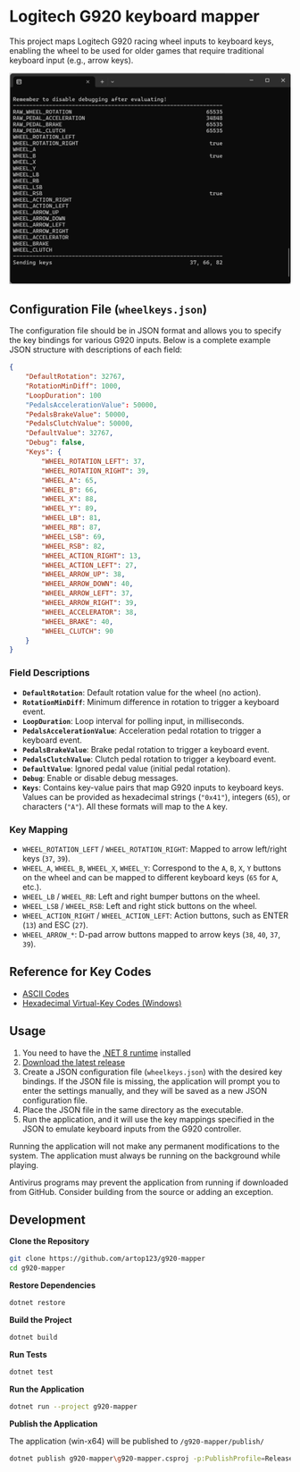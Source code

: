 ﻿# Logitech G920 keyboard mapper

This project maps Logitech G920 racing wheel inputs to keyboard keys, enabling the wheel to be used for older games that require traditional keyboard input (e.g., arrow keys).

![Debugging example](assets/debugging.jpg)

## Configuration File (`wheelkeys.json`)

The configuration file should be in JSON format and allows you to specify the key bindings for various G920 inputs. Below is a complete example JSON structure with descriptions of each field:

```json
{
    "DefaultRotation": 32767,
    "RotationMinDiff": 1000,
    "LoopDuration": 100
    "PedalsAccelerationValue": 50000,
    "PedalsBrakeValue": 50000,
    "PedalsClutchValue": 50000,
    "DefaultValue": 32767,
    "Debug": false,
    "Keys": {
        "WHEEL_ROTATION_LEFT": 37,
        "WHEEL_ROTATION_RIGHT": 39,
        "WHEEL_A": 65,
        "WHEEL_B": 66,
        "WHEEL_X": 88,
        "WHEEL_Y": 89,
        "WHEEL_LB": 81,
        "WHEEL_RB": 87,
        "WHEEL_LSB": 69,
        "WHEEL_RSB": 82,
        "WHEEL_ACTION_RIGHT": 13,
        "WHEEL_ACTION_LEFT": 27,
        "WHEEL_ARROW_UP": 38,
        "WHEEL_ARROW_DOWN": 40,
        "WHEEL_ARROW_LEFT": 37,
        "WHEEL_ARROW_RIGHT": 39,
        "WHEEL_ACCELERATOR": 38,
        "WHEEL_BRAKE": 40,
        "WHEEL_CLUTCH": 90
    }
}
```

### Field Descriptions
- **`DefaultRotation`**: Default rotation value for the wheel (no action).
- **`RotationMinDiff`**: Minimum difference in rotation to trigger a keyboard event.
- **`LoopDuration`**: Loop interval for polling input, in milliseconds.
- **`PedalsAccelerationValue`**: Acceleration pedal rotation to trigger a keyboard event.
- **`PedalsBrakeValue`**: Brake pedal rotation to trigger a keyboard event.
- **`PedalsClutchValue`**: Clutch pedal rotation to trigger a keyboard event.
- **`DefaultValue`**: Ignored pedal value (initial pedal rotation).
- **`Debug`**: Enable or disable debug messages.
- **`Keys`**: Contains key-value pairs that map G920 inputs to keyboard keys. Values can be provided as hexadecimal strings (`"0x41"`), integers (`65`), or characters (`"A"`). All these formats will map to the `A` key.

### Key Mapping
- `WHEEL_ROTATION_LEFT` / `WHEEL_ROTATION_RIGHT`: Mapped to arrow left/right keys (`37`, `39`).
- `WHEEL_A`, `WHEEL_B`, `WHEEL_X`, `WHEEL_Y`: Correspond to the `A`, `B`, `X`, `Y` buttons on the wheel and can be mapped to different keyboard keys (`65` for `A`, etc.).
- `WHEEL_LB` / `WHEEL_RB`: Left and right bumper buttons on the wheel.
- `WHEEL_LSB` / `WHEEL_RSB`: Left and right stick buttons on the wheel.
- `WHEEL_ACTION_RIGHT` / `WHEEL_ACTION_LEFT`: Action buttons, such as ENTER (`13`) and ESC (`27`).
- `WHEEL_ARROW_*`: D-pad arrow buttons mapped to arrow keys (`38`, `40`, `37`, `39`).

## Reference for Key Codes

- [ASCII Codes](https://www.asciitable.com/)
- [Hexadecimal Virtual-Key Codes (Windows)](https://learn.microsoft.com/en-us/windows/win32/inputdev/virtual-key-codes)

## Usage
1. You need to have the [.NET 8 runtime](https://dotnet.microsoft.com/download/dotnet/8.0) installed
2. [Download the latest release](https://github.com/artop123/g920-mapper/releases/latest)
3. Create a JSON configuration file (`wheelkeys.json`) with the desired key bindings. If the JSON file is missing, the application will prompt you to enter the settings manually, and they will be saved as a new JSON configuration file.
4. Place the JSON file in the same directory as the executable.
5. Run the application, and it will use the key mappings specified in the JSON to emulate keyboard inputs from the G920 controller.

Running the application will not make any permanent modifications to the system. The application must always be running on the background while playing.

Antivirus programs may prevent the application from running if downloaded from GitHub. Consider building from the source or adding an exception.

## Development

   **Clone the Repository**
   ```sh
   git clone https://github.com/artop123/g920-mapper
   cd g920-mapper
   ```

   **Restore Dependencies**
   ```sh
   dotnet restore
   ```

   **Build the Project**
   ```sh
   dotnet build
   ```

   **Run Tests**
   ```sh
   dotnet test
   ```

   **Run the Application**
   ```sh
   dotnet run --project g920-mapper
   ```

   **Publish the Application**

   The application (win-x64) will be published to `/g920-mapper/publish/`
   ```sh
   dotnet publish g920-mapper\g920-mapper.csproj -p:PublishProfile=Release
   ```
